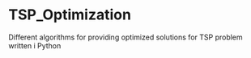 # TSP_Optimization
Different algorithms for providing optimized solutions for TSP problem written i Python
